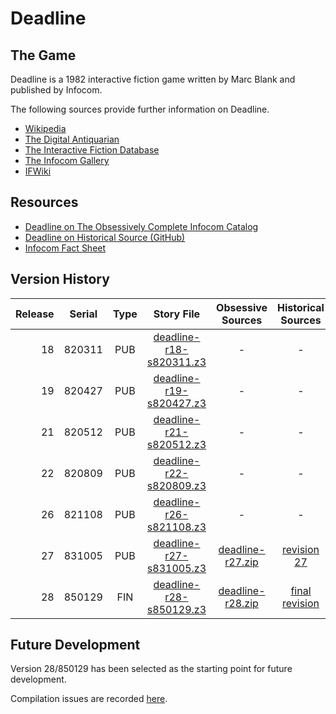 # Deadline

## The Game

Deadline is a 1982 interactive fiction game written by Marc Blank and published by Infocom.

The following sources provide further information on Deadline.

* [Wikipedia](https://en.wikipedia.org/wiki/Deadline_(video_game))
* [The Digital Antiquarian](https://www.filfre.net/2012/07/deadline/)
* [The Interactive Fiction Database](https://ifdb.tads.org/viewgame?id=p976o7x5ies9ltdh)
* [The Infocom Gallery](http://infocom.elsewhere.org/gallery/deadline_grey/)
* [IFWiki](http://www.ifwiki.org/index.php/Deadline)

## Resources

* [Deadline on The Obsessively Complete Infocom Catalog](https://eblong.com/infocom/#deadline)
* [Deadline on Historical Source (GitHub)](https://github.com/historicalsource/deadline)
* [Infocom Fact Sheet](http://pdd.if-legends.org/infocom/fact-sheet.txt)

## Version History

| Release | Serial | Type | Story File                | Obsessive Sources  | Historical Sources |
| -------:|:------:|:----:|:-------------------------:|:------------------:|:------------------:|
|      18 | 820311 |  PUB | [deadline-r18-s820311.z3] |                  - |                  - |
|      19 | 820427 |  PUB | [deadline-r19-s820427.z3] |                  - |                  - |
|      21 | 820512 |  PUB | [deadline-r21-s820512.z3] |                  - |                  - |
|      22 | 820809 |  PUB | [deadline-r22-s820809.z3] |                  - |                  - |
|      26 | 821108 |  PUB | [deadline-r26-s821108.z3] |                  - |                  - |
|      27 | 831005 |  PUB | [deadline-r27-s831005.z3] | [deadline-r27.zip] |      [revision 27] |
|      28 | 850129 |  FIN | [deadline-r28-s850129.z3] | [deadline-r28.zip] |   [final revision] |

[deadline-r18-s820311.z3]: https://eblong.com/infocom/gamefiles/deadline-r18-s820311.z3
[deadline-r19-s820427.z3]: https://eblong.com/infocom/gamefiles/deadline-r19-s820427.z3
[deadline-r21-s820512.z3]: https://eblong.com/infocom/gamefiles/deadline-r21-s820512.z3
[deadline-r22-s820809.z3]: https://eblong.com/infocom/gamefiles/deadline-r22-s820809.z3
[deadline-r26-s821108.z3]: https://eblong.com/infocom/gamefiles/deadline-r26-s821108.z3

[deadline-r27-s831005.z3]: https://eblong.com/infocom/gamefiles/deadline-r27-s831005.z3
[deadline-r27.zip]: https://eblong.com/infocom/sources/deadline-r27.zip
[revision 27]: https://github.com/historicalsource/deadline/tree/ad6dc28bb24968af58f4bd1c3236116c60aacc8e

[deadline-r28-s850129.z3]: https://eblong.com/infocom/gamefiles/deadline-r28-s850129.z3
[deadline-r28.zip]: https://eblong.com/infocom/sources/deadline-r28.zip
[final revision]: https://github.com/historicalsource/deadline/tree/93e6139367a0c839d9db189caa756065b5406628

## Future Development

Version 28/850129 has been selected as the starting point for future development.

Compilation issues are recorded [here](https://github.com/the-infocom-files/deadline/issues/2).
